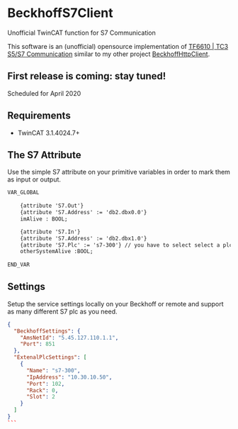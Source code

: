 # BeckhoffS7Client
Unofficial TwinCAT function for S7 Communication


This software is an (unofficial) opensource implementation of [TF6610 | TC3 S5/S7 Communication](https://www.beckhoff.com.ph/default.asp?twincat/tf6760.htm) similar to my other project [BeckhoffHttpClient](https://github.com/fbarresi/BeckhoffHttpClient).

## First release is coming: stay tuned!

Scheduled for April 2020


## Requirements

- TwinCAT 3.1.4024.7+

## The S7 Attribute

Use the simple S7 attribute on your primitive variables in order to mark them as input or output.

```reStructuredText
VAR_GLOBAL
	
	{attribute 'S7.Out'}
	{attribute 'S7.Address' := 'db2.dbx0.0'}
	imAlive : BOOL;

	{attribute 'S7.In'}
	{attribute 'S7.Address' := 'db2.dbx1.0'}
	{attribute 'S7.Plc' := 's7-300'} // you have to select select a plc by name if you have more then one
	otherSystemAlive :BOOL;
	
END_VAR
```


## Settings

Setup the service settings locally on your Beckhoff or remote and support as many different S7 plc as you need.

````json
{
  "BeckhoffSettings": {
    "AmsNetId": "5.45.127.110.1.1",
    "Port": 851
  },
  "ExtenalPlcSettings": [
    {
      "Name": "s7-300",
      "IpAddress": "10.30.10.50",
      "Port": 102,
      "Rack": 0,
      "Slot": 2
    }
  ]
}
```

